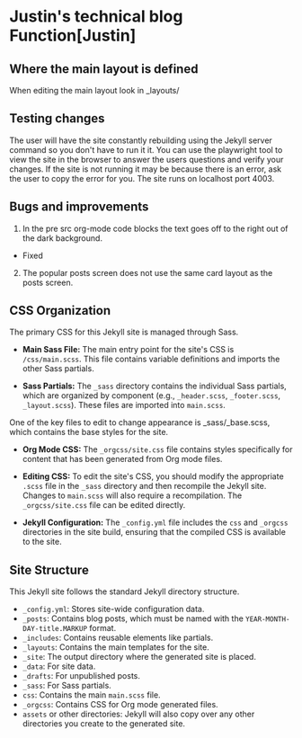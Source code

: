 # Justin's technical blog Function[Justin]
## Where the main layout is defined
When editing the main layout look in _layouts/

## Testing changes
The user will have the site constantly rebuilding using the Jekyll server command so you don't have to run it it.
You can use the playwright tool to view the site in the browser to answer the users questions and verify your changes.
If the site is not running it may be because there is an error, ask the user to copy the error for you.
The site runs on localhost port 4003.

## Bugs and improvements
1. In the pre src org-mode code blocks the text goes off to the right out of the dark background.
  + Fixed
2. The popular posts screen does not use the same card layout as the posts screen.

## CSS Organization

The primary CSS for this Jekyll site is managed through Sass.

- **Main Sass File:** The main entry point for the site's CSS is `/css/main.scss`. This file contains variable definitions and imports the other Sass partials.

- **Sass Partials:** The `_sass` directory contains the individual Sass partials, which are organized by component (e.g., `_header.scss`, `_footer.scss`, `_layout.scss`). These files are imported into `main.scss`.

One of the key files to edit to change appearance is _sass/_base.scss, which contains the base styles for the site.

- **Org Mode CSS:** The `_orgcss/site.css` file contains styles specifically for content that has been generated from Org mode files.

- **Editing CSS:** To edit the site's CSS, you should modify the appropriate `.scss` file in the `_sass` directory and then recompile the Jekyll site. Changes to `main.scss` will also require a recompilation. The `_orgcss/site.css` file can be edited directly.

- **Jekyll Configuration:** The `_config.yml` file includes the `css` and `_orgcss` directories in the site build, ensuring that the compiled CSS is available to the site.

## Site Structure

This Jekyll site follows the standard Jekyll directory structure.

*   `_config.yml`: Stores site-wide configuration data.
*   `_posts`: Contains blog posts, which must be named with the `YEAR-MONTH-DAY-title.MARKUP` format.
*   `_includes`: Contains reusable elements like partials.
*   `_layouts`: Contains the main templates for the site.
*   `_site`: The output directory where the generated site is placed.
*   `_data`: For site data.
*   `_drafts`: For unpublished posts.
*   `_sass`: For Sass partials.
*   `css`: Contains the main `main.scss` file.
*   `_orgcss`: Contains CSS for Org mode generated files.
*   `assets` or other directories: Jekyll will also copy over any other directories you create to the generated site.
